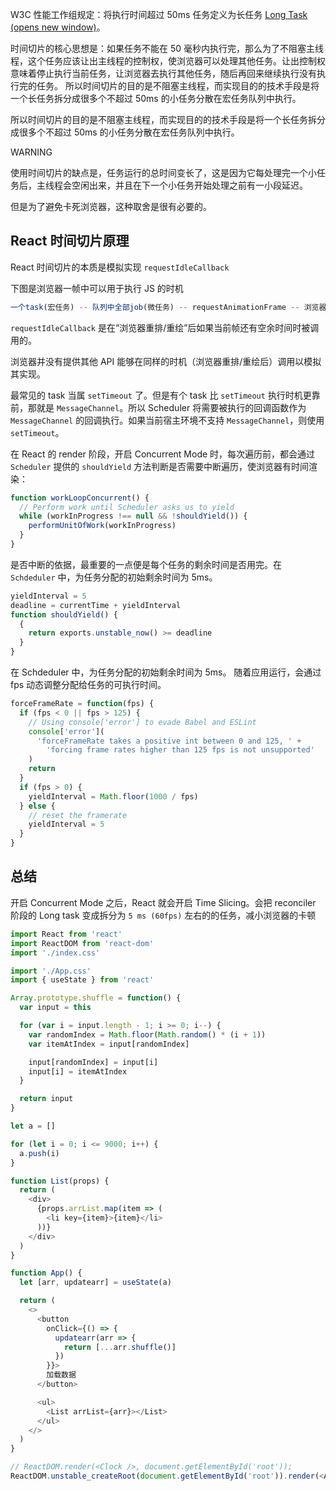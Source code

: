 W3C 性能工作组规定：将执行时间超过 50ms 任务定义为长任务 [Long Task (opens new window)](https://developer.mozilla.org/zh-CN/docs/Web/API/Long_Tasks_API)。

时间切片的核心思想是：如果任务不能在 50 毫秒内执行完，那么为了不阻塞主线程，这个任务应该让出主线程的控制权，使浏览器可以处理其他任务。让出控制权意味着停止执行当前任务，让浏览器去执行其他任务，随后再回来继续执行没有执行完的任务。 所以时间切片的目的是不阻塞主线程，而实现目的的技术手段是将一个长任务拆分成很多个不超过 50ms 的小任务分散在宏任务队列中执行。

所以时间切片的目的是不阻塞主线程，而实现目的的技术手段是将一个长任务拆分成很多个不超过 50ms 的小任务分散在宏任务队列中执行。

WARNING

使用时间切片的缺点是，任务运行的总时间变长了，这是因为它每处理完一个小任务后，主线程会空闲出来，并且在下一个小任务开始处理之前有一小段延迟。

但是为了避免卡死浏览器，这种取舍是很有必要的。

## React 时间切片原理

React 时间切片的本质是模拟实现 `requestIdleCallback`

下图是浏览器一帧中可以用于执行 JS 的时机

```js
一个task(宏任务) -- 队列中全部job(微任务) -- requestAnimationFrame -- 浏览器重排/重绘 -- requestIdleCallback
```

`requestIdleCallback` 是在“浏览器重排/重绘”后如果当前帧还有空余时间时被调用的。

浏览器并没有提供其他 API 能够在同样的时机（浏览器重排/重绘后）调用以模拟其实现。

最常见的 task 当属 `setTimeout` 了。但是有个 task 比 `setTimeout` 执行时机更靠前，那就是 `MessageChannel`。所以 Scheduler 将需要被执行的回调函数作为 `MessageChannel` 的回调执行。如果当前宿主环境不支持 `MessageChannel`，则使用 `setTimeout`。

在 React 的 render 阶段，开启 Concurrent Mode 时，每次遍历前，都会通过 `Scheduler` 提供的 `shouldYield` 方法判断是否需要中断遍历，使浏览器有时间渲染：

```js
function workLoopConcurrent() {
  // Perform work until Scheduler asks us to yield
  while (workInProgress !== null && !shouldYield()) {
    performUnitOfWork(workInProgress)
  }
}
```

是否中断的依据，最重要的一点便是每个任务的剩余时间是否用完。在 `Schdeduler` 中，为任务分配的初始剩余时间为 5ms。

```js
yieldInterval = 5
deadline = currentTime + yieldInterval
function shouldYield() {
  {
    return exports.unstable_now() >= deadline
  }
}
```

在 Schdeduler 中，为任务分配的初始剩余时间为 5ms。 随着应用运行，会通过 fps 动态调整分配给任务的可执行时间。

```js
forceFrameRate = function(fps) {
  if (fps < 0 || fps > 125) {
    // Using console['error'] to evade Babel and ESLint
    console['error'](
      'forceFrameRate takes a positive int between 0 and 125, ' +
        'forcing frame rates higher than 125 fps is not unsupported'
    )
    return
  }
  if (fps > 0) {
    yieldInterval = Math.floor(1000 / fps)
  } else {
    // reset the framerate
    yieldInterval = 5
  }
}
```

## 总结

开启 Concurrent Mode 之后，React 就会开启 Time Slicing。会把 reconciler 阶段的 Long task 变成拆分为 `5 ms (60fps)` 左右的的任务，减小浏览器的卡顿





```js
import React from 'react'
import ReactDOM from 'react-dom'
import './index.css'

import './App.css'
import { useState } from 'react'

Array.prototype.shuffle = function() {
  var input = this

  for (var i = input.length - 1; i >= 0; i--) {
    var randomIndex = Math.floor(Math.random() * (i + 1))
    var itemAtIndex = input[randomIndex]

    input[randomIndex] = input[i]
    input[i] = itemAtIndex
  }

  return input
}

let a = []

for (let i = 0; i <= 9000; i++) {
  a.push(i)
}

function List(props) {
  return (
    <div>
      {props.arrList.map(item => (
        <li key={item}>{item}</li>
      ))}
    </div>
  )
}

function App() {
  let [arr, updatearr] = useState(a)

  return (
    <>
      <button
        onClick={() => {
          updatearr(arr => {
            return [...arr.shuffle()]
          })
        }}>
        加载数据
      </button>

      <ul>
        <List arrList={arr}></List>
      </ul>
    </>
  )
}

// ReactDOM.render(<Clock />, document.getElementById('root'));
ReactDOM.unstable_createRoot(document.getElementById('root')).render(<App />)
```